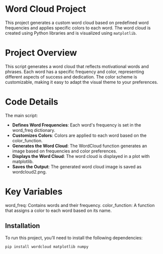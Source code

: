 # Word Cloud Project

This project generates a custom word cloud based on predefined word frequencies and applies specific colors to each word. The word cloud is created using Python libraries and is visualized using `matplotlib`.

# Project Overview

This script generates a word cloud that reflects motivational words and phrases. Each word has a specific frequency and color, representing different aspects of success and dedication. The color scheme is customizable, making it easy to adapt the visual theme to your preferences.

# Code Details
The main script:

- **Defines Word Frequencies**: Each word's frequency is set in the word_freq dictionary.
- **Customizes Colors**: Colors are applied to each word based on the color_function.
- **Generates the Word Cloud**: The WordCloud function generates an image based on frequencies and color preferences.
- **Displays the Word Cloud**: The word cloud is displayed in a plot with matplotlib.
- **Saves the Output**: The generated word cloud image is saved as wordcloud2.png.

# Key Variables
word_freq: Contains words and their frequency.
color_function: A function that assigns a color to each word based on its name.


## Installation

To run this project, you’ll need to install the following dependencies:
```bash
pip install wordcloud matplotlib numpy   

